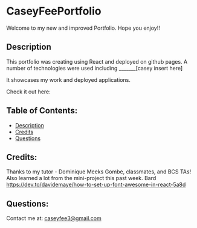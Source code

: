# CaseyFeePortfolio

Welcome to my new and improved Portfolio. Hope you enjoy!!

## Description

This portfolio was creating using React and deployed on github pages. A number of technologies were used including _______[casey insert here]


It showcases my work and deployed applications. 

Check it out here:


## Table of Contents: 
- [Description](#description) 
- [Credits](#credits) 
- [Questions](#questions)

## Credits: 
Thanks to my tutor - Dominique Meeks Gombe, classmates, and BCS TAs! Also learned a lot from the mini-project this past week.
Bard
https://dev.to/davidemaye/how-to-set-up-font-awesome-in-react-5a8d

## Questions:
Contact me at: caseyfee3@gmail.com



